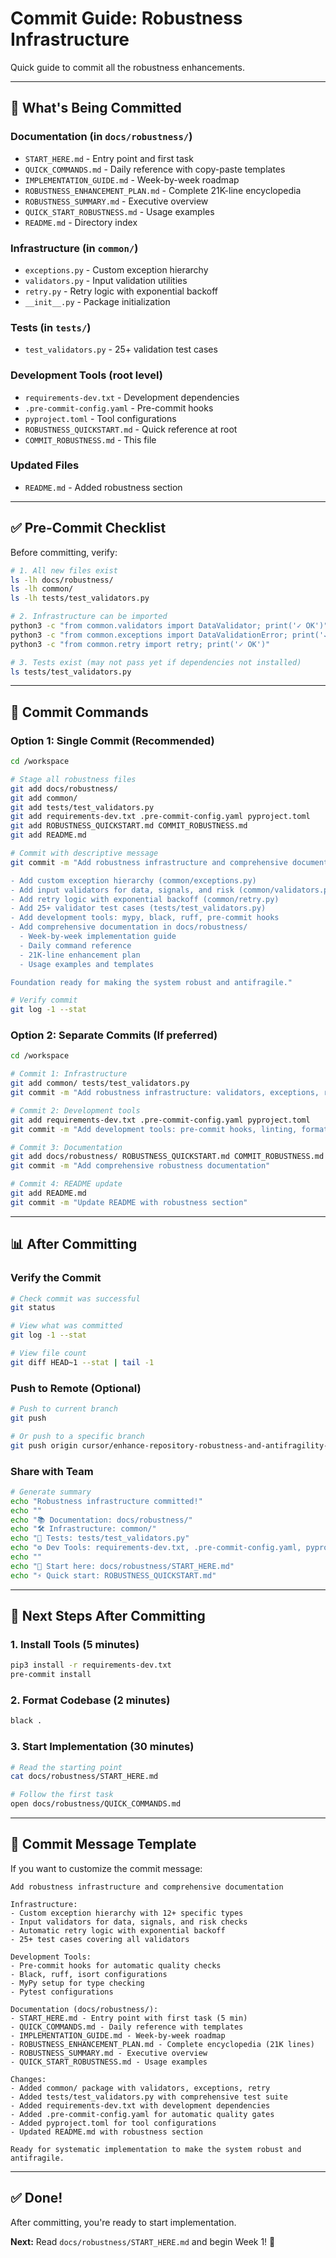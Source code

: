 # Commit Guide: Robustness Infrastructure

Quick guide to commit all the robustness enhancements.

---

## 📁 What's Being Committed

### Documentation (in `docs/robustness/`)
- `START_HERE.md` - Entry point and first task
- `QUICK_COMMANDS.md` - Daily reference with copy-paste templates
- `IMPLEMENTATION_GUIDE.md` - Week-by-week roadmap
- `ROBUSTNESS_ENHANCEMENT_PLAN.md` - Complete 21K-line encyclopedia
- `ROBUSTNESS_SUMMARY.md` - Executive overview
- `QUICK_START_ROBUSTNESS.md` - Usage examples
- `README.md` - Directory index

### Infrastructure (in `common/`)
- `exceptions.py` - Custom exception hierarchy
- `validators.py` - Input validation utilities
- `retry.py` - Retry logic with exponential backoff
- `__init__.py` - Package initialization

### Tests (in `tests/`)
- `test_validators.py` - 25+ validation test cases

### Development Tools (root level)
- `requirements-dev.txt` - Development dependencies
- `.pre-commit-config.yaml` - Pre-commit hooks
- `pyproject.toml` - Tool configurations
- `ROBUSTNESS_QUICKSTART.md` - Quick reference at root
- `COMMIT_ROBUSTNESS.md` - This file

### Updated Files
- `README.md` - Added robustness section

---

## ✅ Pre-Commit Checklist

Before committing, verify:

```bash
# 1. All new files exist
ls -lh docs/robustness/
ls -lh common/
ls -lh tests/test_validators.py

# 2. Infrastructure can be imported
python3 -c "from common.validators import DataValidator; print('✓ OK')"
python3 -c "from common.exceptions import DataValidationError; print('✓ OK')"
python3 -c "from common.retry import retry; print('✓ OK')"

# 3. Tests exist (may not pass yet if dependencies not installed)
ls tests/test_validators.py
```

---

## 🚀 Commit Commands

### Option 1: Single Commit (Recommended)

```bash
cd /workspace

# Stage all robustness files
git add docs/robustness/
git add common/
git add tests/test_validators.py
git add requirements-dev.txt .pre-commit-config.yaml pyproject.toml
git add ROBUSTNESS_QUICKSTART.md COMMIT_ROBUSTNESS.md
git add README.md

# Commit with descriptive message
git commit -m "Add robustness infrastructure and comprehensive documentation

- Add custom exception hierarchy (common/exceptions.py)
- Add input validators for data, signals, and risk (common/validators.py)
- Add retry logic with exponential backoff (common/retry.py)
- Add 25+ validator test cases (tests/test_validators.py)
- Add development tools: mypy, black, ruff, pre-commit hooks
- Add comprehensive documentation in docs/robustness/
  - Week-by-week implementation guide
  - Daily command reference
  - 21K-line enhancement plan
  - Usage examples and templates

Foundation ready for making the system robust and antifragile."

# Verify commit
git log -1 --stat
```

### Option 2: Separate Commits (If preferred)

```bash
cd /workspace

# Commit 1: Infrastructure
git add common/ tests/test_validators.py
git commit -m "Add robustness infrastructure: validators, exceptions, retry logic"

# Commit 2: Development tools
git add requirements-dev.txt .pre-commit-config.yaml pyproject.toml
git commit -m "Add development tools: pre-commit hooks, linting, formatting configs"

# Commit 3: Documentation
git add docs/robustness/ ROBUSTNESS_QUICKSTART.md COMMIT_ROBUSTNESS.md
git commit -m "Add comprehensive robustness documentation"

# Commit 4: README update
git add README.md
git commit -m "Update README with robustness section"
```

---

## 📊 After Committing

### Verify the Commit

```bash
# Check commit was successful
git status

# View what was committed
git log -1 --stat

# View file count
git diff HEAD~1 --stat | tail -1
```

### Push to Remote (Optional)

```bash
# Push to current branch
git push

# Or push to a specific branch
git push origin cursor/enhance-repository-robustness-and-antifragility-8ae6
```

### Share with Team

```bash
# Generate summary
echo "Robustness infrastructure committed!"
echo ""
echo "📚 Documentation: docs/robustness/"
echo "🛠️ Infrastructure: common/"
echo "🧪 Tests: tests/test_validators.py"
echo "⚙️ Dev Tools: requirements-dev.txt, .pre-commit-config.yaml, pyproject.toml"
echo ""
echo "📖 Start here: docs/robustness/START_HERE.md"
echo "⚡ Quick start: ROBUSTNESS_QUICKSTART.md"
```

---

## 🎯 Next Steps After Committing

### 1. Install Tools (5 minutes)
```bash
pip3 install -r requirements-dev.txt
pre-commit install
```

### 2. Format Codebase (2 minutes)
```bash
black .
```

### 3. Start Implementation (30 minutes)
```bash
# Read the starting point
cat docs/robustness/START_HERE.md

# Follow the first task
open docs/robustness/QUICK_COMMANDS.md
```

---

## 📝 Commit Message Template

If you want to customize the commit message:

```
Add robustness infrastructure and comprehensive documentation

Infrastructure:
- Custom exception hierarchy with 12+ specific types
- Input validators for data, signals, and risk checks
- Automatic retry logic with exponential backoff
- 25+ test cases covering all validators

Development Tools:
- Pre-commit hooks for automatic quality checks
- Black, ruff, isort configurations
- MyPy setup for type checking
- Pytest configurations

Documentation (docs/robustness/):
- START_HERE.md - Entry point with first task (5 min)
- QUICK_COMMANDS.md - Daily reference with templates
- IMPLEMENTATION_GUIDE.md - Week-by-week roadmap
- ROBUSTNESS_ENHANCEMENT_PLAN.md - Complete encyclopedia (21K lines)
- ROBUSTNESS_SUMMARY.md - Executive overview
- QUICK_START_ROBUSTNESS.md - Usage examples

Changes:
- Added common/ package with validators, exceptions, retry
- Added tests/test_validators.py with comprehensive test suite
- Added requirements-dev.txt with development dependencies
- Added .pre-commit-config.yaml for automatic quality gates
- Added pyproject.toml for tool configurations
- Updated README.md with robustness section

Ready for systematic implementation to make the system robust and antifragile.
```

---

## ✅ Done!

After committing, you're ready to start implementation.

**Next:** Read `docs/robustness/START_HERE.md` and begin Week 1! 🚀
